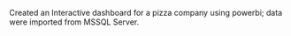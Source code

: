 Created an Interactive dashboard for a pizza company using powerbi; data were imported from MSSQL Server.
